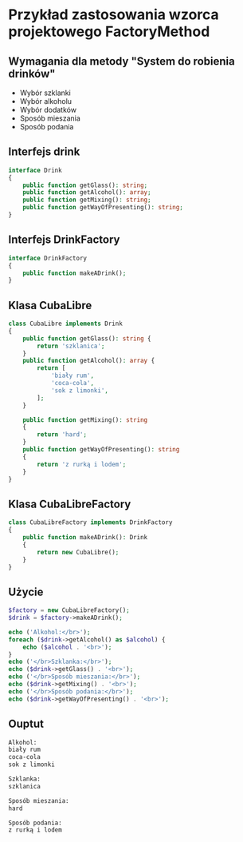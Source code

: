 # Przykład zastosowania wzorca projektowego FactoryMethod

## Wymagania dla metody "System do robienia drinków"

- Wybór szklanki
- Wybór alkoholu
- Wybór dodatków
- Sposób mieszania
- Sposób podania

## Interfejs drink

```php
interface Drink
{
    public function getGlass(): string;
    public function getAlcohol(): array;
    public function getMixing(): string;
    public function getWayOfPresenting(): string;
}
```

## Interfejs DrinkFactory

```php
interface DrinkFactory
{
    public function makeADrink();
}
```

## Klasa CubaLibre

```php
class CubaLibre implements Drink
{
    public function getGlass(): string {
        return 'szklanica';
    }
    public function getAlcohol(): array {
        return [
            'biały rum',
            'coca-cola',
            'sok z limonki',
        ];
    }

    public function getMixing(): string
    {
        return 'hard';
    }
    public function getWayOfPresenting(): string
    {
        return 'z rurką i lodem';
    }
}
```

## Klasa CubaLibreFactory

```php
class CubaLibreFactory implements DrinkFactory
{
    public function makeADrink(): Drink
    {
        return new CubaLibre();
    }
}
```

## Użycie

```php
$factory = new CubaLibreFactory();
$drink = $factory->makeADrink();

echo ('Alkohol:</br>');
foreach ($drink->getAlcohol() as $alcohol) {
    echo ($alcohol . '<br>');
}
echo ('</br>Szklanka:</br>');
echo ($drink->getGlass() . '<br>');
echo ('</br>Sposób mieszania:</br>');
echo ($drink->getMixing() . '<br>');
echo ('</br>Sposób podania:</br>');
echo ($drink->getWayOfPresenting() . '<br>');
```

## Ouptut

```html
Alkohol:
biały rum
coca-cola
sok z limonki

Szklanka:
szklanica

Sposób mieszania:
hard

Sposób podania:
z rurką i lodem
```
